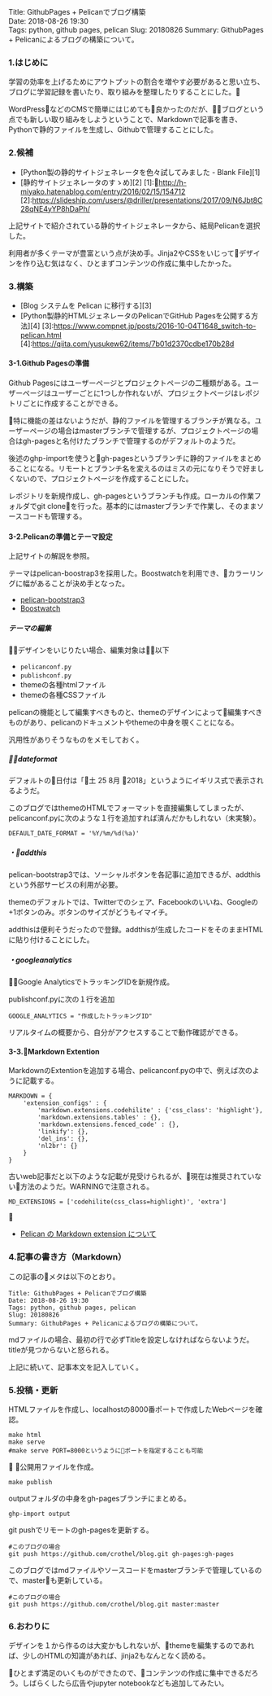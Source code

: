 Title: GithubPages + Pelicanでブログ構築  
Date: 2018-08-26 19:30  
Tags: python, github pages, pelican
Slug: 20180826
Summary: GithubPages + Pelicanによるブログの構築について。

### 1.はじめに

学習の効率を上げるためにアウトプットの割合を増やす必要があると思い立ち、ブログに学習記録を書いたり、取り組みを整理したりすることにした。

WordPressなどのCMSで簡単にはじめても良かったのだが、ブログという点でも新しい取り組みをしようということで、Markdownで記事を書き、Pythonで静的ファイルを生成し、Githubで管理することにした。


### 2.候補
- [Python製の静的サイトジェネレータを色々試してみました - Blank File][1]
- [静的サイトジェネレータのすゝめ][2]
[1]:http://h-miyako.hatenablog.com/entry/2016/02/15/154712
[2]:https://slideship.com/users/@driller/presentations/2017/09/N6Jbt8C28qNE4yYP8hDaPh/

上記サイトで紹介されている静的サイトジェネレータから、結局Pelicanを選択した。

利用者が多くテーマが豊富という点が決め手。Jinja2やCSSをいじってデザインを作り込む気はなく、ひとまずコンテンツの作成に集中したかった。


### 3.構築
- [Blog システムを Pelican に移行する][3]
- [Python製静的HTMLジェネレータのPelicanでGitHub Pagesを公開する方法][4]
[3]:https://www.compnet.jp/posts/2016-10-04T1648_switch-to-pelican.html
[4]:https://qiita.com/yusukew62/items/7b01d2370cdbe170b28d

#### 3-1.Github Pagesの準備

Github Pagesにはユーザーページとプロジェクトページの二種類がある。ユーザーページはユーザーごとに1つしか作れないが、プロジェクトページはレポジトリごとに作成することができる。

特に機能の差はないようだが、静的ファイルを管理するブランチが異なる。ユーザーページの場合はmasterブランチで管理するが、プロジェクトページの場合はgh-pagesと名付けたブランチで管理するのがデフォルトのようだ。

後述のghp-importを使うとgh-pagesというブランチに静的ファイルをまとめることになる。リモートとブランチ名を変えるのはミスの元になりそうで好ましくないので、プロジェクトページを作成することにした。

レポジトリを新規作成し、gh-pagesというブランチも作成。ローカルの作業フォルダでgit cloneを行った。基本的にはmasterブランチで作業し、そのままソースコードも管理する。


#### 3-2.Pelicanの準備とテーマ設定

上記サイトの解説を参照。

テーマはpelican-boostrap3を採用した。Boostwatchを利用でき、カラーリングに幅があることが決め手となった。

- [pelican-bootstrap3][6]
- [Boostwatch][5]

[5]:https://bootswatch.com/
[6]:https://github.com/getpelican/pelican-themes/tree/master/pelican-bootstrap3


##### テーマの編集
デザインをいじりたい場合、編集対象は以下

- `pelicanconf.py`
- `publishconf.py`
- themeの各種htmlファイル
- themeの各種CSSファイル

pelicanの機能として編集すべきものと、themeのデザインによって編集すべきものがあり、pelicanのドキュメントやthemeの中身を覗くことになる。

汎用性がありそうなものをメモしておく。

##### ・dateformat
デフォルトの日付は「土 25 8月 2018」というようにイギリス式で表示されるようだ。

このブログではthemeのHTMLでフォーマットを直接編集してしまったが、pelicanconf.pyに次のような１行を追加すれば済んだかもしれない（未実験）。
```
DEFAULT_DATE_FORMAT = '%Y/%m/%d(%a)'
```


##### ・addthis
pelican-bootstrap3では、ソーシャルボタンを各記事に追加できるが、addthisという外部サービスの利用が必要。

themeのデフォルトでは、Twitterでのシェア、Facebookのいいね、Googleの+1ボタンのみ。ボタンのサイズがどうもイマイチ。

addthisは便利そうだったので登録。addthisが生成したコードをそのままHTMLに貼り付けることにした。


##### ・googleanalytics
Google AnalyticsでトラッキングIDを新規作成。

publishconf.pyに次の１行を追加
```
GOOGLE_ANALYTICS = "作成したトラッキングID"
```
リアルタイムの概要から、自分がアクセスすることで動作確認ができる。


#### 3-3.Markdown Extention
MarkdownのExtentionを追加する場合、pelicanconf.pyの中で、例えば次のように記載する。

```
MARKDOWN = {
    'extension_configs' : {
        'markdown.extensions.codehilite' : {'css_class': 'highlight'},
        'markdown.extensions.tables' : {},
        'markdown.extensions.fenced_code' : {},
        'linkify': {},
        'del_ins': {},
        'nl2br': {}
    }
}
```

古いweb記事だと以下のような記載が見受けられるが、現在は推奨されていない方法のようだ。WARNINGで注意される。
```
MD_EXTENSIONS = ['codehilite(css_class=highlight)', 'extra']
```


- [Pelican の Markdown extension について](https://www.muquu.net/2017/11/06/markdown-extensions/)



### 4.記事の書き方（Markdown）
この記事のメタは以下のとおり。
```
Title: GithubPages + Pelicanでブログ構築  
Date: 2018-08-26 19:30  
Tags: python, github pages, pelican
Slug: 20180826
Summary: GithubPages + Pelicanによるブログの構築について。  
```
mdファイルの場合、最初の行で必ずTitleを設定しなければならないようだ。titleが見つからないと怒られる。

上記に続いて、記事本文を記入していく。


### 5.投稿・更新

HTMLファイルを作成し、localhostの8000番ポートで作成したWebページを確認。
```
make html
make serve 
#make serve PORT=8000というようにポートを指定することも可能
```

公開用ファイルを作成。
```
make publish
```

outputフォルダの中身をgh-pagesブランチにまとめる。
```
ghp-import output
```
git pushでリモートのgh-pagesを更新する。
```
#このブログの場合
git push https://github.com/crothel/blog.git gh-pages:gh-pages  
```
このブログではmdファイルやソースコードをmasterブランチで管理しているので、masterも更新している。
```
#このブログの場合
git push https://github.com/crothel/blog.git master:master  
```


### 6.おわりに
デザインを１から作るのは大変かもしれないが、themeを編集するのであれば、少しのHTMLの知識があれば、jinja2もなんとなく読める。

ひとまず満足のいくものができたので、コンテンツの作成に集中できるだろう。しばらくしたら広告やjupyter notebookなども追加してみたい。

